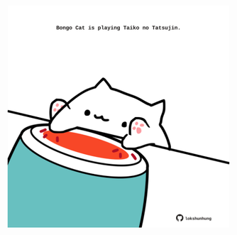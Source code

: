 <!-- built at 08/08/2024, 23:00:42 UTC -->
<p align="center">
  <img width="500" height="500" src="./ReadmeImage.svg">
</p>
